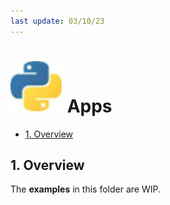 ```yaml
---
last update: 03/10/23
---
```


# ![python-icon](../../media/icons/python-icon.svg) Apps

- [1. Overview](#1-overview)


## 1. Overview 

The **examples** in this folder are WIP.

